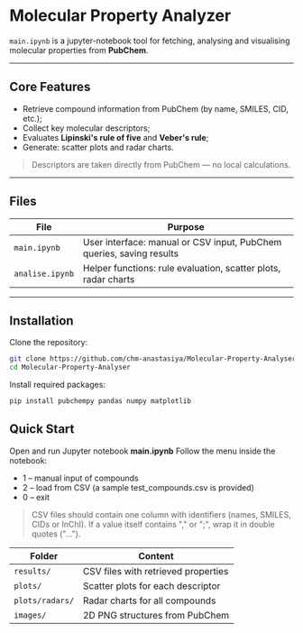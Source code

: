 # Molecular Property Analyzer
`main.ipynb` is a jupyter-notebook tool for fetching, analysing and visualising molecular properties from **PubChem**.

---

## Core Features
- Retrieve compound information from PubChem (by name, SMILES, CID, etc.);
- Collect key molecular descriptors;
- Evaluates **Lipinski's rule of five** and **Veber's rule**;
- Generate: scatter plots and radar charts.

> Descriptors are taken directly from PubChem — no local calculations.
> 
---

## Files

| File | Purpose |
|------|---------|
| `main.ipynb` | User interface: manual or CSV input, PubChem queries, saving results |
| `analise.ipynb` | Helper functions: rule evaluation, scatter plots, radar charts |

---
## Installation

Clone the repository:

```bash
git clone https://github.com/chm-anastasiya/Molecular-Property-Analyser.git
cd Molecular-Property-Analyser
```
Install required packages:

```bash
pip install pubchempy pandas numpy matplotlib
```

## Quick Start
Open and run Jupyter notebook **main.ipynb**
Follow the menu inside the notebook:
* 1 – manual input of compounds
* 2 – load from CSV (a sample test_compounds.csv is provided)
* 0 – exit

  
> CSV files should contain one column with identifiers (names, SMILES, CIDs or InChI).
> If a value itself contains "," or ";", wrap it in double quotes ("...").

| Folder          | Content                                     |
| --------------- | --------------------------------------------|
| `results/`      | CSV files with retrieved properties         |                  
| `plots/`        | Scatter plots for each descriptor           |
| `plots/radars/` | Radar charts for all compounds              |
| `images/`       | 2D PNG structures from PubChem              |
